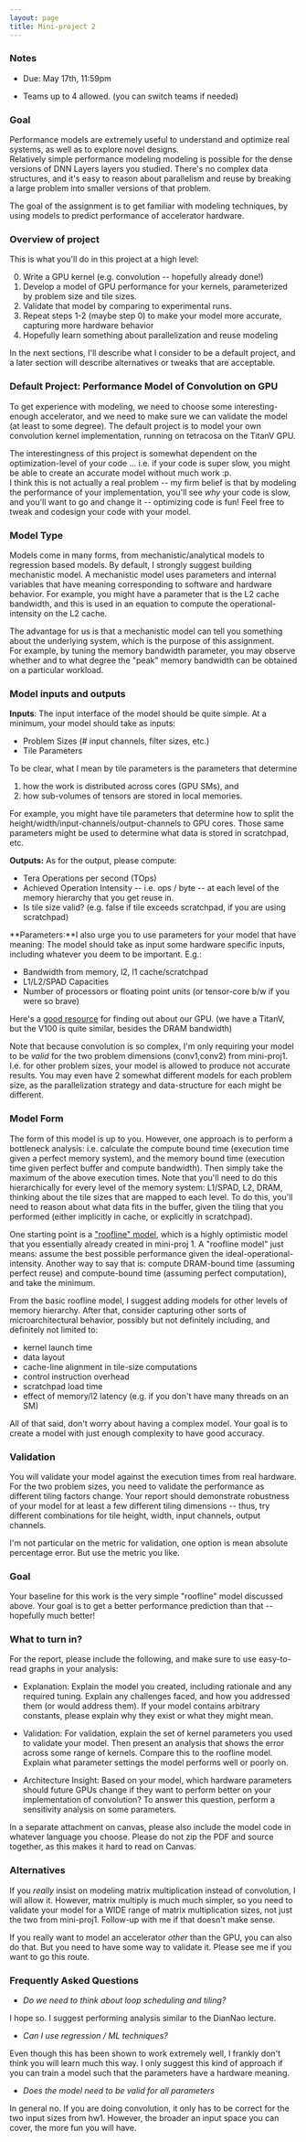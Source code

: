 ```yaml
---
layout: page
title: Mini-project 2
---
```


### Notes

* Due: May 17th, 11:59pm

* Teams up to 4 allowed.  (you can switch teams if needed)
 
### Goal 

Performance models are extremely useful to understand and optimize real
systems, as well as to explore novel designs.  
Relatively simple performance modeling modeling is possible for the
dense versions of DNN Layers layers you studied. There's no complex data structures,
and it's easy to reason about parallelism and reuse by breaking a large problem into
smaller versions of that problem. 

The goal of the assignment is to get familiar with modeling techniques, by using models 
to predict performance of accelerator hardware.  

### Overview of project

This is what you'll do in this project at a high level:

  0. Write a GPU kernel (e.g. convolution -- hopefully already done!)
  1. Develop a model of GPU performance for your kernels, parameterized by problem size and tile sizes.
  2. Validate that model by comparing to experimental runs.
  3. Repeat steps 1-2 (maybe step 0) to make your model more accurate, capturing more hardware behavior
  4. Hopefully learn something about parallelization and reuse modeling

In the next sections, I'll describe what I consider to be a default project, and a later section will
describe alternatives or tweaks that are acceptable.

### Default Project: Performance Model of Convolution on GPU

To get experience with modeling, we need to choose some interesting-enough
accelerator, and we need to make sure we can validate the model (at least to
some degree).  The default project is to model your own convolution kernel 
implementation, running on tetracosa on the TitanV GPU.  

The interestingness of this project is somewhat dependent on the optimization-level
of your code ... i.e. if your code is super slow, you might be able to create an accurate
model without much work :p.  
I think this is not actually a real problem -- my firm belief is that
by modeling the performance of your implementation, you'll see *why* your code is slow,
and you'll want to go and change it -- optimizing code is fun!  Feel free to tweak and
codesign your code with your model.

### Model Type

Models come in many forms, from mechanistic/analytical models to regression based models.
By default, I strongly suggest building mechanistic model.  A mechanistic model uses 
parameters and internal variables that have meaning corresponding to software and hardware behavior.
For example, you might have a parameter that is the L2 cache bandwidth, and this is used in
an equation to compute the operational-intensity on the L2 cache.

The advantage for us is that a mechanistic model can tell you something about the underlying
system, which is the purpose of this assignment.  
For example, by tuning the memory bandwidth parameter, you may observe whether and to what
degree the "peak" memory bandwidth can be obtained on a particular workload.

### Model inputs and outputs

**Inputs**: The input interface of the model should be quite simple.  At a minimum, your model should take as inputs:
* Problem Sizes (# input channels, filter sizes, etc.)
* Tile Parameters

To be clear, what I mean by tile parameters is the parameters that determine 
1. how the work is distributed across cores (GPU SMs), and 
2. how sub-volumes of tensors are stored in local memories.  

For example, you might have tile parameters that determine how to split the height/width/input-channels/output-channels to GPU cores.  Those same parameters might be used to determine what data is stored in scratchpad, etc.

**Outputs:** As for the output, please compute:
* Tera Operations per second (TOps)
* Achieved Operation Intensity -- i.e. ops / byte -- at each level of the memory hierarchy that you get reuse in.
* Is tile size valid? (e.g. false if tile exceeds scratchpad, if you are using scratchpad)
 
**Parameters:**I also urge you to use parameters for your model that have meaning:
The model should take as input some hardware specific inputs, including whatever you deem to be important.  E.g.:
* Bandwidth from memory, l2, l1 cache/scratchpad
* L1/L2/SPAD Capacities 
* Number of processors or floating point units (or tensor-core b/w if you were so brave)

Here's a [good resource](https://arxiv.org/pdf/1804.06826.pdf) for finding out about our GPU.  (we have a TitanV,
but the V100 is quite similar, besides the DRAM bandwidth)

Note that because convolution is so complex, I'm only requiring your model to be *valid* for the two
problem dimensions (conv1,conv2) from mini-proj1. I.e. for other problem sizes, your model is allowed
to produce not accurate results.  You may even have 2 somewhat different models for each problem size,
as the parallelization strategy and data-structure for each might be different.

### Model Form

The form of this model is up to you.  However, one approach is to perform a bottleneck
analysis: i.e. calculate the
compute bound time (execution time given a perfect memory system), and the
memory bound time (execution time given perfect buffer and compute bandwidth).
Then simply take the maximum of the above execution times. 
Note that you'll need to do this hierarchically for every level of the memory system: L1/SPAD, L2, DRAM,
thinking about the tile sizes that are mapped to each level.
To do this, you'll need to 
reason about what data fits in the buffer, given the tiling that you performed
(either implicitly in cache, or explicitly in scratchpad).  

One starting point is a ["roofline" model](https://en.wikipedia.org/wiki/Roofline_model), 
which is a highly optimistic model that you
essentially already created in mini-proj 1.  A "roofline model" just means: assume the
best possible performance given the ideal-operational-intensity.
Another way to say that is: compute DRAM-bound time (assuming perfect reuse) 
and compute-bound time (assuming perfect computation), and take the minimum.  

From the basic roofline model, I suggest adding models for other levels of memory hierarchy.
After that, consider capturing other sorts of microarchitectural behavior, possibly but not definitely 
 including, and definitely not limited to:

* kernel launch time
* data layout
* cache-line alignment in tile-size computations
* control instruction overhead
* scratchpad load time
* effect of memory/l2 latency (e.g. if you don't have many threads on an SM)

All of that said, don't worry about having a complex model.  Your goal is to create a model with
just enough complexity to have good accuracy.

### Validation

You will validate your model against the execution times from real hardware.  For the 
two problem sizes, you need to validate the performance as different tiling factors change.
Your report should demonstrate robustness of your model for at least a few different tiling
dimensions -- thus, try different combinations for tile height, width, input channels, output channels.

I'm not particular on the metric for validation, one option is mean absolute percentage error.  But use
the metric you like.

### Goal

Your baseline for this work is the very simple "roofline" model discussed above.  Your goal
is to get a better performance prediction than that -- hopefully much better!

### What to turn in?

For the report, please include the following, and make sure to use easy-to-read graphs in your analysis:

* Explanation:  Explain the model you created, including rationale and any required tuning.  Explain
any challenges faced, and how you addressed them (or would address them).  If your model
contains arbitrary constants, please explain why they exist or what they might mean.

* Validation:  For validation, explain the set of kernel parameters you used to validate your model.
Then present an analysis that shows the error across some range of kernels.  Compare this 
to the roofline model.  Explain what parameter settings the model performs well or poorly on. 

* Architecture Insight: Based on your model, which hardware parameters should future GPUs change if they
want to perform better on your implementation of convolution? To answer this question,
perform a sensitivity analysis on some parameters.

In a separate attachment on canvas, please also include the model code in whatever language you choose.
Please do not zip the PDF and source together, as this makes it hard to read on Canvas.

### Alternatives

If you *really* insist on modeling matrix multiplication instead of convolution, I will allow it.  However, matrix multiply is much much simpler, so you need to validate your model for a WIDE range of matrix multiplication sizes, not just the two from mini-proj1. Follow-up with me if that doesn't make sense.

If you really want to model an accelerator *other* than the GPU, you can also do that.  But you need to have some way to validate it.  Please see me if you want to go this route.

### Frequently Asked Questions

* *Do we need to think about loop scheduling and tiling?*

I hope so.  I suggest performing analysis similar to the DianNao lecture.

* *Can I use regression / ML techniques?*

Even though this has been shown to work extremely well, I frankly don't think
you will learn much this way.  I only suggest this kind of approach if you can
train a model such that the parameters have a hardware meaning.

* *Does the model need to be valid for all parameters*

In general no. If you are doing convolution, it only has to be correct for the two input sizes
from hw1.  However, the broader an input space you can cover, the more fun you will have.



<!--
### References

For reference, I am providing the source code 
for [yet another loop schedule analyzer (yalsa)](https://github.com/PolyArch/yalsa).
It is a program which performs the loop analysis that we showed in class.  You can play
with loop scheduling order etc. It is basically a proof of concept for reuse analysis.
You can use the same approach, or use a much more focused model based on your own implementation.

Another option is to use existing tools like TimeLoop and MAERI.  I'm not sure
how well they will work for GPUs, but feel free to experiment!
-->
 
